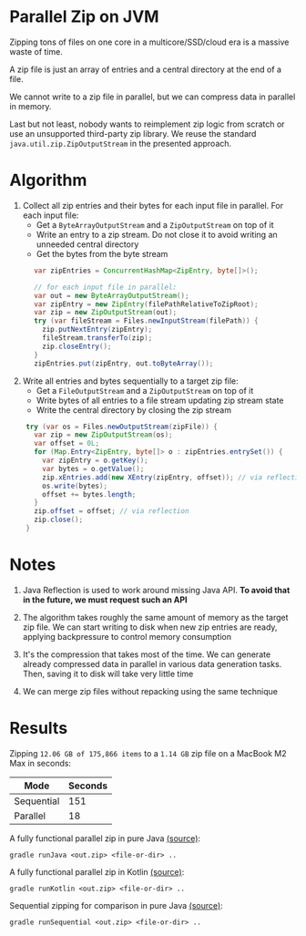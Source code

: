 # Parallel Zip on JVM

Zipping tons of files on one core in a multicore/SSD/cloud era is a massive waste of time.

A zip file is just an array of entries and a central directory at the end of a file.

We cannot write to a zip file in parallel, but we can compress data in parallel in memory.

Last but not least, nobody wants to reimplement zip logic from scratch
or use an unsupported third-party zip library.
We reuse the standard `java.util.zip.ZipOutputStream` in the presented approach.

# Algorithm

1. Collect all zip entries and their bytes for each input file in parallel.
   For each input file:
   - Get a `ByteArrayOutputStream` and a `ZipOutputStream` on top of it
   - Write an entry to a zip stream. Do not close it to avoid writing an unneeded central directory
   - Get the bytes from the byte stream

```java
      var zipEntries = ConcurrentHashMap<ZipEntry, byte[]>();

      // for each input file in parallel:
      var out = new ByteArrayOutputStream();
      var zipEntry = new ZipEntry(filePathRelativeToZipRoot);
      var zip = new ZipOutputStream(out);
      try (var fileStream = Files.newInputStream(filePath)) {
        zip.putNextEntry(zipEntry);
        fileStream.transferTo(zip);
        zip.closeEntry();
      }
      zipEntries.put(zipEntry, out.toByteArray());
```

2. Write all entries and bytes sequentially to a target zip file:
   - Get a `FileOutputStream` and a `ZipOutputStream` on top of it
   - Write bytes of all entries to a file stream updating zip stream state
   - Write the central directory by closing the zip stream

```java
    try (var os = Files.newOutputStream(zipFile)) {
      var zip = new ZipOutputStream(os);
      var offset = 0L;
      for (Map.Entry<ZipEntry, byte[]> o : zipEntries.entrySet()) {
        var zipEntry = o.getKey();
        var bytes = o.getValue();
        zip.xEntries.add(new XEntry(zipEntry, offset)); // via reflection
        os.write(bytes);
        offset += bytes.length;
      }
      zip.offset = offset; // via reflection
      zip.close();
    }
```

# Notes

1. Java Reflection is used to work around missing Java API.
   **To avoid that in the future, we must request such an API**

2. The algorithm takes roughly the same amount of memory as the target zip file.
   We can start writing to disk when new zip entries are ready, applying backpressure to control memory consumption

3. It's the compression that takes most of the time.
   We can generate already compressed data in parallel in various data generation tasks. 
   Then, saving it to disk will take very little time

4. We can merge zip files without repacking using the same technique

# Results

Zipping `12.06 GB of 175,866 items` to a `1.14 GB` zip file on a MacBook M2 Max in seconds:

| Mode       | Seconds |
|------------|---------|
| Sequential | 151     |
| Parallel   | 18      |



A fully functional parallel zip in pure Java [(source)](src/main/java/parallelZip/MainJava.java):

```shell
gradle runJava <out.zip> <file-or-dir> .. 
```

A fully functional parallel zip in Kotlin [(source)](src/main/kotlin/parallelZip/MainKotlin.kt):

```shell
gradle runKotlin <out.zip> <file-or-dir> ..
```

Sequential zipping for comparison in pure Java [(source)](src/main/java/parallelZip/Sequential.java):

```shell
gradle runSequential <out.zip> <file-or-dir> ..
```
